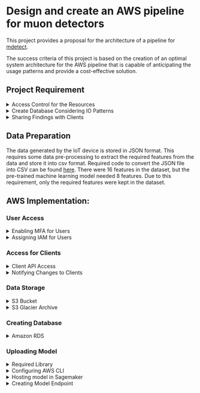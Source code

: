 
# Design and create an AWS pipeline for muon detectors

 This project provides a proposal for the architecture of a pipeline for [mdetect](https://mdetect.com.au/). 
 
 The success criteria of this project is based on the creation of an optimal system architecture for the AWS pipeline that is capable of anticipating the usage patterns and provide a cost-effective solution.

 
## Project Requirement 


<details>
<summary> Access Control for the Resources </summary>
<br>
 
The users of this project will require to verify through [Multi-Factor Authentication](https://aws.amazon.com/iam/features/mfa/) system before getting access to the resources. 

After successful login to the AWS management console, access to the resources will be determined by the predefined- Identity Access Management [IAM](https://aws.amazon.com/iam/) roles.

</details>

<details>
<summary> Create Database Considering IO Patterns </summary>
<br>

- ***Storing sensor data generated in real-time***
The IoT devices are capable of generating data
 at a rate of 1KB/second. In order to process 
 this generated data, [Kinesis Data Streams](https://aws.amazon.com/kinesis/data-streams/) will
 be added to the AWS pipeline. The live data 
 stream will then be feed to [Kinesis Data Firehose](https://aws.amazon.com/kinesis/data-firehose/) 
 which will store the data to [S3](https://aws.amazon.com/s3/) buckets for
 storage. 
- ***Storing sensor data in batches*** 
Sensor data might be processed in batches after they have been retrieved from
 the deployed site. This means the pipeline needs to have the capability to 
 store data in batches. [Amazon Simple Storage Service (S3)]((https://aws.amazon.com/s3/)) will be used to store the 
 sensor data. Moreover, this service will be the default storage option for storing the input and output data.  

- ***Database containing information about the sensors***
The deployment status of the IoT sensors is required to be stored in a database that could be accessed and updated accordingly. A SQL based database architecture will be used to store all the required information for the institution. [Amazon Relational Database Service (RDS)](https://aws.amazon.com/rds/) will be able to store this database. 




#### Sample Relational Database

A sample database has been proposed for mDetect which will allow them to manage and track the progress of their ongoing projects.

  ![image](https://github.com/asif-rana-01/COS80028-S2-Asif-Rana-102866893/blob/main/ref_images/Database%20Schema.png)


</details>


<details>
<summary> Sharing Findings with Clients  </summary>
<br>

The predictions made by the machine learning algorithm will require to be shared with the clients. This requires an API through which the clients will have access to the documents which are needed to be shared. Amazon [API Gateway](https://aws.amazon.com/api-gateway/) can be used to share findings with the clients. Contents in S3 can be shared with the client through a [presigned URL](https://docs.aws.amazon.com/AmazonS3/latest/userguide/ShareObjectPreSignedURL.html). 

Moreover, based on certain scenarios, the clients might be required to be notified about certain findings regarding the predictions made by the machine learning model. The functionality of notifying the clients could be implemented by using [Amazon Simple Service Notification (SSN)](https://aws.amazon.com/sns/) service. 
</details>

## Data Preparation
The data generated by the IoT device is stored in JSON format. This requires some data pre-processing to extract the required features from the data and store it into csv format.
Required code to convert the JSON file into CSV can be found [here](https://github.com/asif-rana-01/COS80028-S2-Asif-Rana-102866893/blob/main/Conversion-%20JSON%20to%20CSV%20.ipynb).
There were 16 features in the dataset, but the pre-trained machine learning model needed 8 features. Due to this requirement, only the required features were kept in the dataset.

## AWS Implementation: 

### User Access



<details>
<summary> Enabling MFA for Users </summary>

<br>

MFA is enabled for the root account by the following steps-

i)	Selecting My Security Credentials from the top corner drop down menu. 


![image](https://github.com/asif-rana-01/COS80028-S2-Asif-Rana-102866893/blob/main/ref_images/Screenshot_4.jpg)


![image](https://github.com/asif-rana-01/COS80028-S2-Asif-Rana-102866893/blob/main/ref_images/mfa-1.jpg)

![image](https://github.com/asif-rana-01/COS80028-S2-Asif-Rana-102866893/blob/main/ref_images/mfa-2.jpg)

 
ii)	Scan the QR code by using a virtual MFA application that supports the TOTP standard.
 
![image](https://github.com/asif-rana-01/COS80028-S2-Asif-Rana-102866893/blob/main/ref_images/mfa-3.jpg)
 
![image](https://github.com/asif-rana-01/COS80028-S2-Asif-Rana-102866893/blob/main/ref_images/mfa-4.png)
 
![image](https://github.com/asif-rana-01/COS80028-S2-Asif-Rana-102866893/blob/main/ref_images/Screenshot_5.jpg)

iii)	After placing the generated codes, the MFA device would be authenticated for the account.

![image](https://github.com/asif-rana-01/COS80028-S2-Asif-Rana-102866893/blob/main/ref_images/Screenshot_6.jpg)

</details>

<details>
<summary> Assigning IAM for Users </summary>
<br>

A user can be created by using the [IAM](https://aws.amazon.com/iam/) feature of AWS.

Steps for creating a user- 

![image](https://github.com/asif-rana-01/COS80028-S2-Asif-Rana-102866893/blob/main/ref_images/iam-1.jpg)

![image](https://github.com/asif-rana-01/COS80028-S2-Asif-Rana-102866893/blob/main/ref_images/iam-2.jpg)

Assigning a user name and credentials

![image](https://github.com/asif-rana-01/COS80028-S2-Asif-Rana-102866893/blob/main/ref_images/iam-3.jpg)

![image](https://github.com/asif-rana-01/COS80028-S2-Asif-Rana-102866893/blob/main/ref_images/iam-4.jpg)

Creating a user group for ease of managing the users

![image](https://github.com/asif-rana-01/COS80028-S2-Asif-Rana-102866893/blob/main/ref_images/iam-5.jpg)

Assigning the roles to the user according to business use

![image](https://github.com/asif-rana-01/COS80028-S2-Asif-Rana-102866893/blob/main/ref_images/iam-6.jpg)

User has been created

![image](https://github.com/asif-rana-01/COS80028-S2-Asif-Rana-102866893/blob/main/ref_images/iam-7.jpg)

![image](https://github.com/asif-rana-01/COS80028-S2-Asif-Rana-102866893/blob/main/ref_images/iam-8.jpg)

![image](https://github.com/asif-rana-01/COS80028-S2-Asif-Rana-102866893/blob/main/ref_images/iam-9.jpg)

</details>


### Access for Clients 

<details>
<summary> Client API Access </summary>
<br>


Whith the help of [presigned URL](https://docs.aws.amazon.com/AmazonS3/latest/userguide/ShareObjectPreSignedURL.html), the contents stored in s3 buckets can be shared with the clients for further analysis.

Pre-signed URL for an S3 content can be created by the following steps-

Using the AWS CLI console the directory of the object is passed along with the syntax for pre-signing a document

```bash
  aws s3 presign [s3 directory of the file]
``` 
![image](https://github.com/asif-rana-01/COS80028-S2-Asif-Rana-102866893/blob/main/ref_images/api-2.jpg)


After the above instruction is given, the CLI console return a link to the file which can then be shared with the client.
![image](https://github.com/asif-rana-01/COS80028-S2-Asif-Rana-102866893/blob/main/ref_images/api-3.jpg)

Demo: File accessed through presigned URL
![image](https://github.com/asif-rana-01/COS80028-S2-Asif-Rana-102866893/blob/main/ref_images/api-4.jpg)
</details>

<details>
<summary> Notifying Changes to Clients </summary>
<br>
The clients might be required to be notified based on certain changes predicted by the machine learning algorithm.
The notification can be made through an email which will notify the clients about the recent findings. Amazon SNS is an AWS service that is capable of notifying users through email; if certain changes are being made to the contents of a S3 bucket.
The steps of creating a SNS for a S3 bucket is as follows-


![image](https://github.com/asif-rana-01/COS80028-S2-Asif-Rana-102866893/blob/main/ref_images/sns-1.jpg)

![image](https://github.com/asif-rana-01/COS80028-S2-Asif-Rana-102866893/blob/main/ref_images/sns-2.jpg)

The policy of the SNS topic is needed to be changed to the name of the S3 bucket.

![image](https://github.com/asif-rana-01/COS80028-S2-Asif-Rana-102866893/blob/main/ref_images/sns-3.jpg)

After the creation of the SNS topic, a subscription is needed to be created to enable communication with the client.

![image](https://github.com/asif-rana-01/COS80028-S2-Asif-Rana-102866893/blob/main/ref_images/sns-4.jpg)

Email address is being configured which will notify the cliensts regarding the project. 

![image](https://github.com/asif-rana-01/COS80028-S2-Asif-Rana-102866893/blob/main/ref_images/sns-5.jpg)

The client needs to confirm the subscription to this SNS topic.

![image](https://github.com/asif-rana-01/COS80028-S2-Asif-Rana-102866893/blob/main/ref_images/sns-6.jpg)

![image](https://github.com/asif-rana-01/COS80028-S2-Asif-Rana-102866893/blob/main/ref_images/sns-7.jpg)

An event notifactaion is being created to nofify the clint of any cahanges in the s3 bucket.

![image](https://github.com/asif-rana-01/COS80028-S2-Asif-Rana-102866893/blob/main/ref_images/sns-s3-8.jpg)

![image](https://github.com/asif-rana-01/COS80028-S2-Asif-Rana-102866893/blob/main/ref_images/sns-s3-9.jpg)

![image](https://github.com/asif-rana-01/COS80028-S2-Asif-Rana-102866893/blob/main/ref_images/sns-s3-10.jpg)

![image](https://github.com/asif-rana-01/COS80028-S2-Asif-Rana-102866893/blob/main/ref_images/sns-s3-11.jpg)

![image](https://github.com/asif-rana-01/COS80028-S2-Asif-Rana-102866893/blob/main/ref_images/sns-s3-12.jpg)

</details>

### Data Storage

<details>
<summary>S3 Bucket</summary>
<br>

As a primary data storage, a S3 bucket is being created-

![image](https://github.com/asif-rana-01/COS80028-S2-Asif-Rana-102866893/blob/main/ref_images/s3-1.jpg)

![image](https://github.com/asif-rana-01/COS80028-S2-Asif-Rana-102866893/blob/main/ref_images/s3-2.jpg)

![image](https://github.com/asif-rana-01/COS80028-S2-Asif-Rana-102866893/blob/main/ref_images/s3-3.jpg)
</details>

<details>
<summary>S3 Glacier Archive</summary>
<br>
S3 Glacier Archive enables storing infrequently accessed data in a cost efficient way.

Steps of configuring a S3 Glacier Archive is as follows-

![image](https://github.com/asif-rana-01/COS80028-S2-Asif-Rana-102866893/blob/main/ref_images/glacier-1.jpg)

![image](https://github.com/asif-rana-01/COS80028-S2-Asif-Rana-102866893/blob/main/ref_images/glacier-2.jpg)

![image](https://github.com/asif-rana-01/COS80028-S2-Asif-Rana-102866893/blob/main/ref_images/glacier-3.jpg)

![image](https://github.com/asif-rana-01/COS80028-S2-Asif-Rana-102866893/blob/main/ref_images/glacier-4.jpg)

![image](https://github.com/asif-rana-01/COS80028-S2-Asif-Rana-102866893/blob/main/ref_images/glacier-5.jpg)
</details>

### Creating Database

<details>
<summary>Amazon RDS</summary>
<br>
Amazon RDS is being selected as the AWS service to create and host the database containing information about the sensors.

The steps are as follows-

![image](https://github.com/asif-rana-01/COS80028-S2-Asif-Rana-102866893/blob/main/ref_images/rds-1.jpg)

![image](https://github.com/asif-rana-01/COS80028-S2-Asif-Rana-102866893/blob/main/ref_images/rds-2.jpg)


</details>


### Uploading Model

<details>
<summary>Required Library</summary>
<br>

Python library 'ezsmdeploy' would be used to upload the machine learning model to the AWS cloud platform.  Details about this library can be found [here](https://pypi.org/project/ezsmdeploy/)


</details>


<details>
<summary>Configuring AWS CLI</summary>
<br>

Before uploading the pretrained model, AWS CLI is needed to be configured. AWS Account and Access Keys will be needed to be configured by following this [link](https://docs.aws.amazon.com/powershell/latest/userguide/pstools-appendix-sign-up.html). Later, AWS CLI will be required to be set up by following this [link](https://docs.aws.amazon.com/polly/latest/dg/setup-aws-cli.html)

</details>


<details>
<summary>Hosting model in Sagemaker</summary>
<br>

In order to upload the pretarined model to AWS platform the [model_ezsm.py](https://github.com/asif-rana-01/COS80028-S2-Asif-Rana-102866893/blob/main/code_and_model/deploy_ezsm.py) file is needed to be executed on the local device. Before executing the code, the [deploy.py](https://github.com/asif-rana-01/COS80028-S2-Asif-Rana-102866893/blob/main/code_and_model/deploy.py) file is needed to be modified accordingly. Through this process, the [model.pickle](https://github.com/asif-rana-01/COS80028-S2-Asif-Rana-102866893/blob/main/code_and_model/model.pickle) file would be uploaded to a S3 bucket.

</details>

<details>
<summary>Creating Model Endpoint</summary>
<br>

An endpoint for the model is needed to be crerated to carry out predictions. Detail procedutre of creating the endpoint for the model can be carried out [here](https://docs.aws.amazon.com/sagemaker/latest/APIReference/API_CreateEndpoint.html)

</details>
